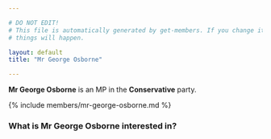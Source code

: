 ```yaml
---

# DO NOT EDIT!
# This file is automatically generated by get-members. If you change it, bad
# things will happen.

layout: default
title: "Mr George Osborne"

---
```


**Mr George Osborne** is an MP in the **Conservative** party.

{% include members/mr-george-osborne.md %}

### What is Mr George Osborne interested in?


